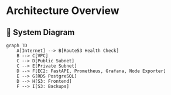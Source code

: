 # Architecture Overview

## 🧭 System Diagram

```mermaid
graph TD
    A[Internet] --> B[Route53 Health Check]
    B --> C[VPC]
    C --> D[Public Subnet]
    C --> E[Private Subnet]
    D --> F[EC2: FastAPI, Prometheus, Grafana, Node Exporter]
    E --> G[RDS PostgreSQL]
    D --> H[S3: Frontend]
    F --> I[S3: Backups]



